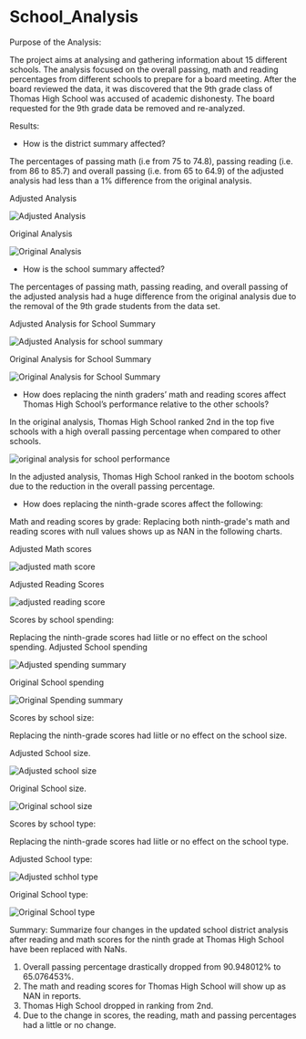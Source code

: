 # School_Analysis
Purpose of the Analysis:

The project aims at analysing and gathering information about 15 different schools. The analysis focused on the overall passing, math and reading percentages from different schools to prepare for a board meeting. After the board reviewed the data, it was discovered that the 9th grade class of Thomas High School was accused of academic dishonesty. The board requested for the 9th grade data be removed and re-analyzed.

Results:
* How is the district summary affected?
 
 The percentages of passing math (i.e from 75	to 74.8), passing reading (i.e. from 86 to 85.7) and overall passing (i.e. from 65 to 64.9) of the adjusted analysis had less than a 1% difference from the original analysis.
 
 Adjusted Analysis
 
 ![Adjusted Analysis](https://user-images.githubusercontent.com/104453593/171750347-093b1fd1-d6f1-4eeb-ab66-f9f5a8ea2cf5.PNG)
 
 
 Original Analysis

 ![Original Analysis](https://user-images.githubusercontent.com/104453593/171750428-85028aa3-c812-42e5-b820-7f5276464108.PNG)


 * How is the school summary affected?
  
  The percentages of passing math, passing reading, and overall passing of the adjusted analysis had a huge difference from the original analysis due to the removal of the 9th grade students from the data set.
  
  Adjusted Analysis for School Summary
  
  ![Adjusted Analysis for school summary](https://user-images.githubusercontent.com/104453593/171753844-c356b3a3-31f1-4280-98f6-b2102e4dec07.PNG)


  Original Analysis for School Summary
  
  
 ![Original Analysis for School Summary](https://user-images.githubusercontent.com/104453593/171753855-f9865bfa-ccb9-4d50-b6cc-7f82cf03d4c4.PNG)

  
 * How does replacing the ninth graders’ math and reading scores affect Thomas High School’s performance relative to the other schools?
 
  In the original analysis, Thomas High School ranked 2nd in the top five schools with a high overall passing percentage when compared to other schools.
  
  ![original analysis for school performance](https://user-images.githubusercontent.com/104453593/171765046-813da092-80d1-4f43-9b9c-daac12b1fc34.PNG)

  
  In the adjusted analysis, Thomas High School ranked in the bootom schools due to the reduction in the overall passing percentage.
 
 * How does replacing the ninth-grade scores affect the following:
 
Math and reading scores by grade: 
Replacing both ninth-grade's math and reading scores with null values shows up as NAN in the following charts.

Adjusted Math scores



![adjusted math score](https://user-images.githubusercontent.com/104453593/171767840-502f3600-d15a-481c-9a28-78475a455012.PNG)



Adjusted Reading Scores


![adjusted reading score](https://user-images.githubusercontent.com/104453593/171767884-b4442234-e642-46bd-ad9e-fdbfab72e1ff.PNG)


Scores by school spending:

Replacing the ninth-grade scores had liitle or no effect on the school spending.
Adjusted School spending

![Adjusted spending summary](https://user-images.githubusercontent.com/104453593/171768440-71ff51b0-e088-431a-9dc4-a199968d71a6.PNG)


Original School spending

![Original Spending summary](https://user-images.githubusercontent.com/104453593/171768470-25119a87-a04a-4111-9804-19aa55732138.PNG)

Scores by school size:

Replacing the ninth-grade scores had liitle or no effect on the school size.

Adjusted School size.

![Adjusted school size](https://user-images.githubusercontent.com/104453593/171768924-5b554d33-d0b5-459e-8e68-81cc77874861.PNG)

Original School size. 

![Original school size](https://user-images.githubusercontent.com/104453593/171768956-9a910153-6d8c-4d31-8dc3-619814b18d77.PNG)

Scores by school type:

Replacing the ninth-grade scores had liitle or no effect on the school type.

Adjusted School type:

![Adjusted schhol type](https://user-images.githubusercontent.com/104453593/171769250-82b33025-35f4-41d8-bcff-29e77169894f.PNG)


Original School type:

![Original School type](https://user-images.githubusercontent.com/104453593/171769277-38eca056-8375-4730-9736-3706320085d6.PNG)

Summary:
Summarize four changes in the updated school district analysis after reading and math scores for the ninth grade at Thomas High School have been replaced with NaNs.
1) Overall passing percentage drastically dropped from 90.948012% to 65.076453%.
2) The math and reading scores for Thomas High School will show up as NAN in reports.
3) Thomas High School dropped in ranking from 2nd.
4) Due to the change in scores, the reading, math and passing percentages had a little or no change.



